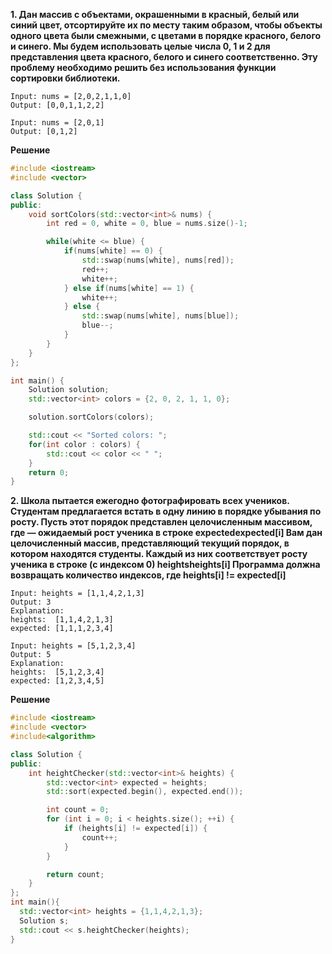 ****1. Дан массив с объектами, окрашенными в красный, белый или синий цвет, отсортируйте их по месту таким образом, чтобы объекты одного цвета были смежными, с цветами в порядке красного, белого и синего.
Мы будем использовать целые числа 0, 1 и 2 для представления цвета красного, белого и синего соответственно.
Эту проблему необходимо решить без использования функции сортировки библиотеки.****

```**Пример 1:**
Input: nums = [2,0,2,1,1,0]
Output: [0,0,1,1,2,2]
```
```**Пример 2:**
Input: nums = [2,0,1]
Output: [0,1,2]
```
**Решение**

```cpp
#include <iostream>
#include <vector>

class Solution {
public:
    void sortColors(std::vector<int>& nums) {
        int red = 0, white = 0, blue = nums.size()-1;

        while(white <= blue) {
            if(nums[white] == 0) {
                std::swap(nums[white], nums[red]);
                red++;
                white++;
            } else if(nums[white] == 1) {
                white++;
            } else {
                std::swap(nums[white], nums[blue]);
                blue--;
            }
        }
    }
};

int main() {
    Solution solution;
    std::vector<int> colors = {2, 0, 2, 1, 1, 0};

    solution.sortColors(colors);

    std::cout << "Sorted colors: ";
    for(int color : colors) {
        std::cout << color << " ";
    }
    return 0;
}
```


****2. Школа пытается ежегодно фотографировать всех учеников. Студентам предлагается встать в одну линию в порядке убывания по росту. Пусть этот порядок представлен целочисленным массивом, где — ожидаемый рост ученика в строке expectedexpected[i]
Вам дан целочисленный массив, представляющий текущий порядок, в котором находятся студенты. Каждый из них соответствует росту ученика в строке (с индексом 0) heightsheights[i]
Программа должна возвращать количество индексов, где heights[i] != expected[i]****

 

```**Пример 1:**
Input: heights = [1,1,4,2,1,3]
Output: 3
Explanation:
heights:  [1,1,4,2,1,3]
expected: [1,1,1,2,3,4]
```

```**Пример 2:**
Input: heights = [5,1,2,3,4]
Output: 5
Explanation:
heights:  [5,1,2,3,4]
expected: [1,2,3,4,5]
```
**Решение**
```cpp
#include <iostream>
#include <vector>
#include<algorithm>

class Solution {
public:
    int heightChecker(std::vector<int>& heights) {
        std::vector<int> expected = heights;
        std::sort(expected.begin(), expected.end());

        int count = 0;
        for (int i = 0; i < heights.size(); ++i) {
            if (heights[i] != expected[i]) {
                count++;
            }
        }

        return count;
    }
};
int main(){
  std::vector<int> heights = {1,1,4,2,1,3};
  Solution s;
  std::cout << s.heightChecker(heights);
}
```
